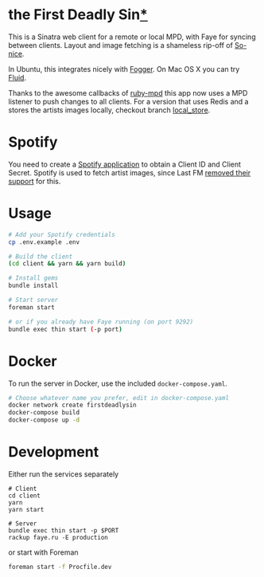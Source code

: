 # the First Deadly Sin[\*](http://www.imdb.com/title/tt0080738/)

This is a Sinatra web client for a remote or local MPD, with Faye for syncing between clients.
Layout and image fetching is a shameless rip-off of [So-nice](https://github.com/sunny/so-nice).

In Ubuntu, this integrates nicely with [Fogger](https://apps.ubuntu.com/cat/applications/fogger/).
On Mac OS X you can try [Fluid](http://fluidapp.com/).

Thanks to the awesome callbacks of [ruby-mpd](https://github.com/archSeer/ruby-mpd) this app now uses a MPD listener to push changes to all clients.
For a version that uses Redis and a stores the artists images locally, checkout branch [local_store](https://github.com/joenas/first-deadly-sin/tree/local_store).

# Spotify

You need to create a [Spotify application](https://developer.spotify.com/my-applications) to obtain a Client ID and Client Secret. Spotify is used to fetch artist images, since Last FM [removed their support](https://www.reddit.com/r/lastfm/comments/bjwcqh/api_announcement_lastfm_support_community/) for this.

# Usage

```bash
# Add your Spotify credentials
cp .env.example .env

# Build the client
(cd client && yarn && yarn build)

# Install gems
bundle install

# Start server
foreman start

# or if you already have Faye running (on port 9292)
bundle exec thin start (-p port)
```

# Docker

To run the server in Docker, use the included `docker-compose.yaml`.

```bash
# Choose whatever name you prefer, edit in docker-compose.yaml
docker network create firstdeadlysin
docker-compose build
docker-compose up -d
```

# Development

Either run the services separately

```
# Client
cd client
yarn
yarn start

# Server
bundle exec thin start -p $PORT
rackup faye.ru -E production
```

or start with Foreman

```bash
foreman start -f Procfile.dev
```
